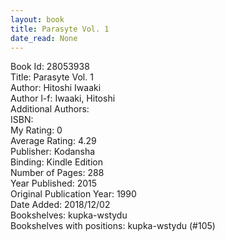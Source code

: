 ```yaml
---
layout: book
title: Parasyte Vol. 1
date_read: None
---
```


Book Id: 28053938<br />
Title: Parasyte Vol. 1<br />
Author: Hitoshi Iwaaki<br />
Author l-f: Iwaaki, Hitoshi<br />
Additional Authors: <br />
ISBN: <br />
My Rating: 0<br />
Average Rating: 4.29<br />
Publisher: Kodansha<br />
Binding: Kindle Edition<br />
Number of Pages: 288<br />
Year Published: 2015<br />
Original Publication Year: 1990<br />
Date Added: 2018/12/02<br />
Bookshelves: kupka-wstydu<br />
Bookshelves with positions: kupka-wstydu (#105)<br />

